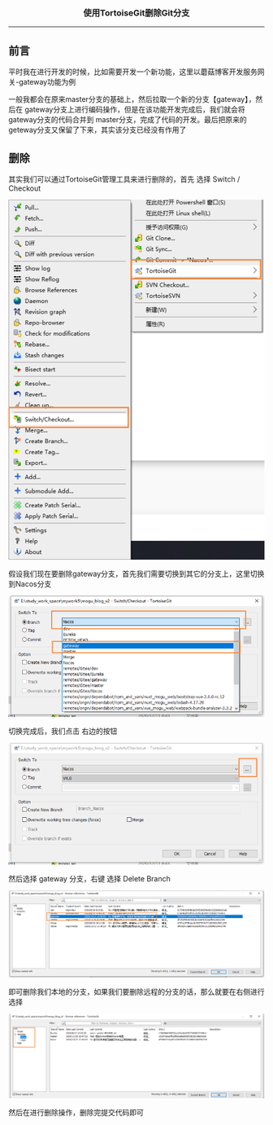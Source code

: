 ### <center>使用TortoiseGit删除Git分支
***
## 前言

平时我在进行开发的时候，比如需要开发一个新功能，这里以蘑菇博客开发服务网关-gateway功能为例

一般我都会在原来master分支的基础上，然后拉取一个新的分支【gateway】，然后在 gateway分支上进行编码操作，但是在该功能开发完成后，我们就会将 gateway分支的代码合并到 master分支，完成了代码的开发。最后把原来的geteway分支又保留了下来，其实该分支已经没有作用了

## 删除

其实我们可以通过TortoiseGit管理工具来进行删除的，首先 选择 Switch / Checkout

![image-20201212111913183](images/image-20201212111913183.png)

假设我们现在要删除gateway分支，首先我们需要切换到其它的分支上，这里切换到Nacos分支

![image-20201212112048316](images/image-20201212112048316.png)

切换完成后，我们点击 右边的按钮

![image-20201212112101603](images/image-20201212112101603.png)

然后选择 gateway 分支，右键 选择 Delete Branch

![image-20201212112140237](images/image-20201212112140237.png)

即可删除我们本地的分支，如果我们要删除远程的分支的话，那么就要在右侧进行选择

![image-20201212112728070](images/image-20201212112728070.png)

然后在进行删除操作，删除完提交代码即可
